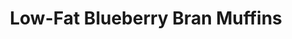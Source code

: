 ---
title: Low-Fat Blueberry Bran Muffins
favorite: true
source: Allrecipes.com
source_url: http://allrecipes.com/recipe/low-fat-blueberry-bran-muffins/
yield: 12 muffins
active_time: 15 Min
total_time: 35 Min
tags: breakfast
image: /uploads/blueberryBranMuffins.jpg
ingredients: "<ul><li>1 1/2 cups wheat bran</li>
	<li>1 cup nonfat milk</li>
	<li>1/2 cup unsweetened applesauce</li>
	<li>1 egg</li>
	<li>2/3 cup brown sugar</li>
	<li>1/2 teaspoon vanilla extract</li>
	<li>1/2 cup all-purpose flour</li>
	<li>1/2 cup whole wheat flour</li>
	<li>1 teaspoon baking soda</li>
	<li>1 teaspoon baking powder</li>
	<li>1/2 teaspoon salt</li>
	<li>1 cup blueberries</li></ul>"
instructions: "<ol><li>Preheat oven to 375 degrees F (190 degrees C). Grease muffin cups or use paper muffin liners. Mix together wheat bran and milk, and let stand for 10 minutes.</li>
	<li>In a large bowl, mix together applesauce, egg, brown sugar, and vanilla. Beat in bran mixture. Sift together all-purpose flour, whole wheat flour, baking soda, baking powder, and salt. Stir into bran mixture until just blended. Fold in blueberries. Scoop into muffin cups.</li>
	<li>Bake in preheated oven for 15 to 20 minutes, or until tops spring back when lightly tapped.</li></ol>"
notes: Doubled recipe, put slightly more than a cup of blueberries and cranberries (each) that were frozen and sat on the counter for ~45 mins, heaping cup of applesauce, sprinkled oats on top for cute points. 
---